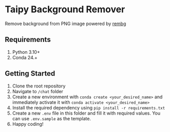 # Taipy Background Remover

Remove background from PNG image powered by [rembg](https://github.com/danielgatis/rembg)

## Requirements

1. Python 3.10+
2. Conda 24.+

## Getting Started

1. Clone the root repository
2. Navigate to `/chat` folder
3. Create a new environment with `conda create <your_desired_name>` and immediately activate it with `conda activate <your_desired_name>`
4. Install the required dependency using `pip install -r requirements.txt`
5. Create a new `.env` file in this folder and fill it with required values. You can use `.env.sample` as the template.
6. Happy coding!
